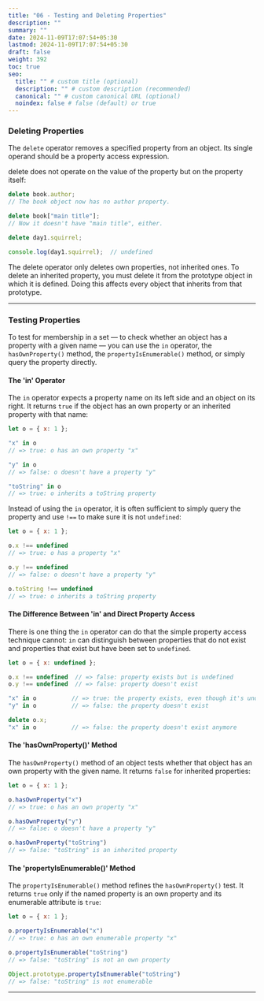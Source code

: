 ```yaml
---
title: "06 - Testing and Deleting Properties"
description: ""
summary: ""
date: 2024-11-09T17:07:54+05:30
lastmod: 2024-11-09T17:07:54+05:30
draft: false
weight: 392
toc: true
seo:
  title: "" # custom title (optional)
  description: "" # custom description (recommended)
  canonical: "" # custom canonical URL (optional)
  noindex: false # false (default) or true
---
```



### Deleting Properties

The `delete` operator removes a specified property from an object. Its single operand should be a property access expression.

delete does not operate on the value of the property but on the property itself:
```js
delete book.author; 
// The book object now has no author property.

delete book["main title"];  
// Now it doesn't have "main title", either.
```

```js
delete day1.squirrel;

console.log(day1.squirrel);  // undefined
```

The delete operator only deletes own properties, not inherited ones. To delete an
inherited property, you must delete it from the prototype object in which it is defined.
Doing this affects every object that inherits from that prototype.

---

### Testing Properties

To test for membership in a set — to check whether an object has a property with a given name — you can use the `in` operator, the `hasOwnProperty()` method, the `propertyIsEnumerable()` method, or simply query the property directly.

#### The 'in' Operator

The `in` operator expects a property name on its left side and an object on its right. It returns `true` if the object has an own property or an inherited property with that name:

```javascript
let o = { x: 1 };

"x" in o
// => true: o has an own property "x"

"y" in o
// => false: o doesn't have a property "y"

"toString" in o
// => true: o inherits a toString property
```

Instead of using the `in` operator, it is often sufficient to simply query the property and use `!==` to make sure it is not `undefined`:

```javascript
let o = { x: 1 };

o.x !== undefined
// => true: o has a property "x"

o.y !== undefined
// => false: o doesn't have a property "y"

o.toString !== undefined
// => true: o inherits a toString property
```

#### The Difference Between 'in' and Direct Property Access

There is one thing the `in` operator can do that the simple property access technique cannot: `in` can distinguish between properties that do not exist and properties that exist but have been set to `undefined`.

```javascript
let o = { x: undefined };

o.x !== undefined  // => false: property exists but is undefined
o.y !== undefined  // => false: property doesn't exist

"x" in o          // => true: the property exists, even though it's undefined
"y" in o          // => false: the property doesn't exist

delete o.x;
"x" in o          // => false: the property doesn't exist anymore
```

#### The 'hasOwnProperty()' Method

The `hasOwnProperty()` method of an object tests whether that object has an own property with the given name. It returns `false` for inherited properties:

```javascript
let o = { x: 1 };

o.hasOwnProperty("x")
// => true: o has an own property "x"

o.hasOwnProperty("y")
// => false: o doesn't have a property "y"

o.hasOwnProperty("toString")
// => false: "toString" is an inherited property
```

#### The 'propertyIsEnumerable()' Method

The `propertyIsEnumerable()` method refines the `hasOwnProperty()` test. It returns `true` only if the named property is an own property and its enumerable attribute is `true`:

```javascript
let o = { x: 1 };

o.propertyIsEnumerable("x")
// => true: o has an own enumerable property "x"

o.propertyIsEnumerable("toString")
// => false: "toString" is not an own property

Object.prototype.propertyIsEnumerable("toString")
// => false: "toString" is not enumerable
```

____
